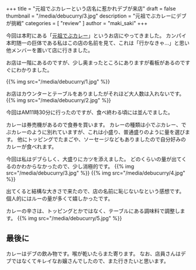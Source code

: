 +++
title = "元祖でぶカレーという店名に惹かれデブが来店"
draft = false
thumbnail = "/media/debucurry/3.jpg"
description = "元祖でぶカレーにデブが挑戦"
categories = [ "review" ]
author = "maki_saki"
+++

今回は本町にある「[元祖でぶカレー](https://tabelog.com/osaka/A2701/A270106/27098888/)」というお店にやってきました。
カンパイ本町随一の巨体である私はこの店の名前を見て、これは「行かなきゃ…」と思い他メンバーを置いて店に行きました。
<!--more-->

お店は一階にあるのですが、少し奥まったところにありますが看板があるのですぐにわかりました。

{{% img src="/media/debucurry/1.jpg" %}}

お店はカウンターとテーブルをありましたがそれほど大人数は入れないです。
{{% img src="/media/debucurry/2.jpg" %}}

今回はAM11時30分に行ったのですが、食べ終わる頃には並んでました。

カレーは券売機があるので食券を買います。
カレーの種類は小でぶカレー、でぶカレーのように別れていますが、これは小盛り、普通盛りのように量を選びます。
他にトッピングでたまごや、ソーセージなどもありましたので自分好みのカレーが食べれます。

今回は私はデブらしく、大盛りにカツを添えました。
どのくらいの量が出てくるのかわからなかったので、少し消極的です。
{{% img src="/media/debucurry/3.jpg" %}}
{{% img src="/media/debucurry/4.jpg" %}}

出てくると結構な大きさで来たので、店の名前に恥じないなという感想です。
個人的にはルーの量が多くて嬉しかったです。

カレーの辛さは、トッピングとかではなく、テーブルにある調味料で調整します。
{{% img src="/media/debucurry/5.jpg" %}}

## 最後に

カレーはデブの飲み物です。喉が乾いたらまた寄ります。
なお、店員さんはデブではなくてキレイなお嬢さんでしたので、また行きたいと思います。




